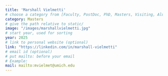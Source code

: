 ```yaml
---
title: 'Marshall Vielmetti'
# choose a category from [Faculty, PostDoc, PhD, Masters, Visiting, Alumni]. Be careful about the capitalization.
category: Masters
# give the path relative to static/
image: "/images/marshallvielmetti.jpg"
# start year, used for sorting
year: 2025
# link to personal website (optional)
link: "https://linkedin.com/in/marshall-vielmetti"
# email id (optional)
# put mailto: before your email
# Example: 
mail: mailto:mvielmet@umich.edu
---
```

